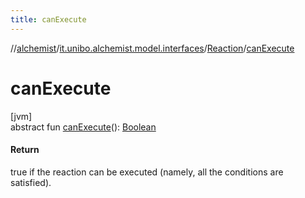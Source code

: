 ```yaml
---
title: canExecute
---
```

//[alchemist](../../../index.html)/[it.unibo.alchemist.model.interfaces](../index.html)/[Reaction](index.html)/[canExecute](can-execute.html)



# canExecute



[jvm]\
abstract fun [canExecute](can-execute.html)(): [Boolean](https://kotlinlang.org/api/latest/jvm/stdlib/kotlin/-boolean/index.html)



#### Return



true if the reaction can be executed (namely, all the conditions are satisfied).




